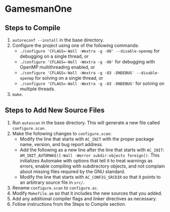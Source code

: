 # GamesmanOne

## Steps to Compile

1. `autoreconf --install` in the base directory.
2. Configure the project using one of the following commands:
    - `./configure 'CFLAGS=-Wall -Wextra -g -O0' --disable-openmp` for debugging on a single thread, or
    - `./configure 'CFLAGS=-Wall -Wextra -g -O0'` for debugging with OpenMP multithreading enabled, or
    - `./configure 'CFLAGS=-Wall -Wextra -g -O3 -DNDEBUG' --disable-openmp` for solving on a single thread, or
    - `./configure 'CFLAGS=-Wall -Wextra -g -O3 -DNDEBUG'` for solving on multiple threads.
3. `make`.

## Steps to Add New Source Files

1. Run `autoscan` in the base directory. This will generate a new file called `configure.scan`.
2. Make the following changes to `configure.scan`:
    - Modify the line that starts with `AC_INIT` with the proper package name, version, and bug report address.
    - Add the following as a new line after the line that starts with `AC_INIT`: `AM_INIT_AUTOMAKE([-Wall -Werror subdir-objects foreign])`. This initializes Automake with options that tell it to treat warnings as errors, enable compiling with subdirectory objects, and not complain about missing files required by the GNU standard.
    - Modify the line that starts with `AC_CONFIG_SRCDIR` so that it points to an arbitrary source file in `src/`.
3. Rename `configure.scan` to `configure.ac`.
4. Modify `Makefile.am` so that it includes the new sources that you added.
5. Add any additional compiler flags and linker directives as necessary.
6. Follow instructions from the Steps to Compile section.
